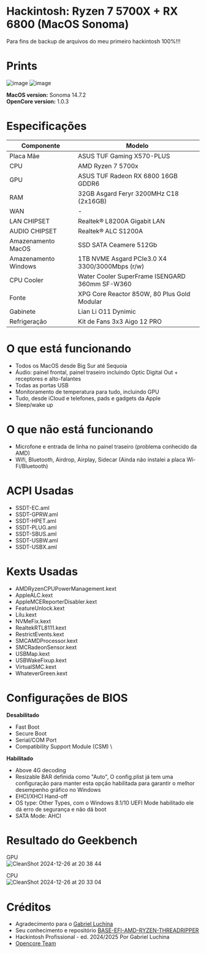 # Hackintosh: Ryzen 7 5700X + RX 6800 (MacOS Sonoma)

Para fins de backup de arquivos do meu primeiro hackintosh 100%!!!

# Prints
![image](https://github.com/user-attachments/assets/bca25755-0efb-4585-b997-1e9555bfa4ff)
![image](https://github.com/user-attachments/assets/164934fc-f9d5-4df6-a535-5adada3c104f)


**MacOS version:** Sonoma 14.7.2 \
**OpenCore version:** 1.0.3

# Especificações
| Componente  | Modelo |
| ------------- | ------------- |
| Placa Mãe  | ASUS TUF Gaming X570-PLUS  |
| CPU  | AMD Ryzen 7 5700x  |
| GPU | ASUS TUF Radeon RX 6800 16GB GDDR6 |
| RAM | 32GB Asgard Feryr 3200MHz C18 (2x16GB)
| WAN | - |
| LAN CHIPSET	| Realtek® L8200A Gigabit LAN |
| AUDIO CHIPSET	| Realtek® ALC S1200A |
| Amazenamento MacOS | SSD SATA Ceamere 512Gb |
| Amazenamento Windows | 1TB NVME Asgard PCIe3.0 X4 3300/3000Mbps (r/w) |
| CPU Cooler | Water Cooler SuperFrame ISENGARD 360mm SF-W360 |
| Fonte | XPG Core Reactor 850W, 80 Plus Gold Modular |
| Gabinete | Lian Li O11 Dynimic |
| Refrigeração | Kit de Fans 3x3 Aigo 12 PRO |

# O que está funcionando
* Todos os MacOS desde Big Sur até Sequoia
* Áudio: painel frontal, painel traseiro incluindo Optic Digital Out + receptores e alto-falantes
* Todas as portas USB
* Monitoramento de temperatura para tudo, incluindo GPU
* Tudo, desde iCloud e telefones, pads e gadgets da Apple
* Sleep/wake up

# O que não está funcionando
* Microfone e entrada de linha no painel traseiro (problema conhecido da AMD)
* Wifi, Bluetooth, Airdrop, Airplay, Sidecar (Ainda não instalei a placa Wi-Fi/Bluetooth)

# ACPI Usadas
* SSDT-EC.aml
* SSDT-GPRW.aml
* SSDT-HPET.aml
* SSDT-PLUG.aml
* SSDT-SBUS.aml
* SSDT-USBW.aml
* SSDT-USBX.aml

# Kexts Usadas
* AMDRyzenCPUPowerManagement.kext
* AppleALC.kext
* AppleMCEReporterDisabler.kext
* FeatureUnlock.kext
* Lilu.kext
* NVMeFix.kext
* RealtekRTL8111.kext
* RestrictEvents.kext
* SMCAMDProcessor.kext
* SMCRadeonSensor.kext
* USBMap.kext
* USBWakeFixup.kext
* VirtualSMC.kext
* WhateverGreen.kext

# Configurações de BIOS
**Desabilitado**
* Fast Boot
* Secure Boot
* Serial/COM Port
* Compatibility Support Module (CSM) \

**Habilitado**
* Above 4G decoding
* Resizable BAR definida como "Auto", O config.plist já tem uma configuração para manter esta opção habilitada para garantir o melhor desempenho gráfico no Windows
* EHCI/XHCI Hand-off
* OS type: Other Types, com o Windows 8.1/10 UEFI Mode habilitado ele dá erro de segurança e não dá boot
* SATA Mode: AHCI

# Resultado do Geekbench
GPU \
![CleanShot 2024-12-26 at 20 38 44](https://github.com/user-attachments/assets/1e072683-3eb9-4dd8-9a4a-31a462bcb7d0)

CPU \
![CleanShot 2024-12-26 at 20 33 04](https://github.com/user-attachments/assets/2258c711-f43e-400a-8869-3f14cf2b3670)

# Créditos
* Agradecimento para o [Gabriel Luchina](https://github.com/CCSilvs/EFI-ASUS-TUF-GAMING-X570-PLUS-BR?tab=readme-ov-file#specs:~:text=Special%20thnx%20to-,Gabriel%20Luchina,-His%20knowledge%20and)
* Seu conhecimento e repositório [BASE-EFI-AMD-RYZEN-THREADRIPPER](https://github.com/CCSilvs/EFI-ASUS-TUF-GAMING-X570-PLUS-BR?tab=readme-ov-file#specs:~:text=BASE%2DEFI%2DAMD%2DRYZEN%2DTHREADRIPPER)
* Hackintosh Profissional - ed. 2024/2025 Por Gabriel Luchina
* [Opencore Team](https://github.com/CCSilvs/EFI-ASUS-TUF-GAMING-X570-PLUS-BR?tab=readme-ov-file#specs:~:text=AMD%2DRYZEN%2DTHREADRIPPER-,Opencore%20Team,-About)
